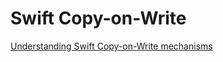 #  Swift Copy-on-Write

[Understanding Swift Copy-on-Write mechanisms](https://medium.com/@lucianoalmeida1/understanding-swift-copy-on-write-mechanisms-52ac31d68f2f)
